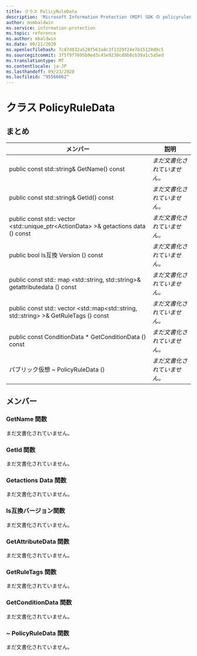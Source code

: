 ```yaml
---
title: クラス PolicyRuleData
description: 'Microsoft Information Protection (MIP) SDK の policyruledata:: undefined クラスを文書にします。'
author: msmbaldwin
ms.service: information-protection
ms.topic: reference
ms.author: mbaldwin
ms.date: 09/21/2020
ms.openlocfilehash: 7c87d032a528f563a8c3f1329f24e7b15120d9c5
ms.sourcegitcommit: 3f5f9f7695b9ed3c45e9230cd8b8cb39a1c5a5ed
ms.translationtype: MT
ms.contentlocale: ja-JP
ms.lasthandoff: 09/23/2020
ms.locfileid: "95566662"
---
```

# <a name="class-policyruledata"></a>クラス PolicyRuleData 
  
## <a name="summary"></a>まとめ
 メンバー                        | 説明                                
--------------------------------|---------------------------------------------
public const std::string& GetName() const  | _まだ文書化されていません。_
public const std::string& GetId() const  | _まだ文書化されていません。_
public const std:: vector \<std::unique_ptr\<ActionData\> \>& getactions data () const  | _まだ文書化されていません。_
public bool Is互換 Version () const  | _まだ文書化されていません。_
public const std:: map \<std::string, std::string\>& getattributedata () const  | _まだ文書化されていません。_
public const std:: vector \<std::map\<std::string, std::string\> \>& GetRuleTags () const  | _まだ文書化されていません。_
public const ConditionData * GetConditionData () const  | _まだ文書化されていません。_
パブリック仮想 ~ PolicyRuleData ()  | _まだ文書化されていません。_
  
## <a name="members"></a>メンバー
  
### <a name="getname-function"></a>GetName 関数
まだ文書化されていません。

  
### <a name="getid-function"></a>GetId 関数
まだ文書化されていません。

  
### <a name="getactionsdata-function"></a>Getactions Data 関数
まだ文書化されていません。

  
### <a name="iscompatibleversion-function"></a>Is互換バージョン関数
まだ文書化されていません。

  
### <a name="getattributedata-function"></a>GetAttributeData 関数
まだ文書化されていません。

  
### <a name="getruletags-function"></a>GetRuleTags 関数
まだ文書化されていません。

  
### <a name="getconditiondata-function"></a>GetConditionData 関数
まだ文書化されていません。

  
### <a name="policyruledata-function"></a>~ PolicyRuleData 関数
まだ文書化されていません。
